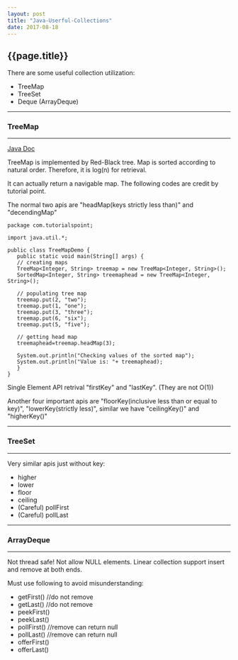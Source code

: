 ```yaml
---
layout: post
title: "Java-Userful-Collections"
date: 2017-08-18
---
```


## {{page.title}} ##

There are some useful collection utilization:
* TreeMap
* TreeSet
* Deque (ArrayDeque)

---
### TreeMap ###
---

[Java Doc](https://docs.oracle.com/javase/7/docs/api/java/util/TreeMap.html)

TreeMap is implemented by Red-Black tree. Map is sorted according to natural order. Therefore, it is log(n) for retrieval.

It can actually return a navigable map. The following codes are credit by tutorial point.

The normal two apis are "headMap(keys strictly less than)" and "decendingMap"

```
package com.tutorialspoint;

import java.util.*;

public class TreeMapDemo {
   public static void main(String[] args) {
   // creating maps
   TreeMap<Integer, String> treemap = new TreeMap<Integer, String>();
   SortedMap<Integer, String> treemaphead = new TreeMap<Integer, String>();

   // populating tree map
   treemap.put(2, "two");
   treemap.put(1, "one");
   treemap.put(3, "three");
   treemap.put(6, "six");
   treemap.put(5, "five");

   // getting head map
   treemaphead=treemap.headMap(3);

   System.out.println("Checking values of the sorted map");
   System.out.println("Value is: "+ treemaphead);
   }    
}
```
Single Element API retrival "firstKey" and "lastKey". (They are not O(1))

Another four important apis are "floorKey(inclusive less than or equal to key)", "lowerKey(strictly less)", similar we have "ceilingKey()" and "higherKey()"

---
### TreeSet ###
---

Very similar apis just without key:
* higher
* lower
* floor
* ceiling
* (Careful) pollFirst
* (Careful) pollLast

---
### ArrayDeque ###
---

Not thread safe! Not allow NULL elements. Linear collection support insert and remove at both ends.

Must use following to avoid misunderstanding:
* getFirst() //do not remove
* getLast() //do not remove
* peekFirst()
* peekLast()
* pollFirst() //remove can return null
* pollLast() //remove can return null
* offerFirst()
* offerLast()
